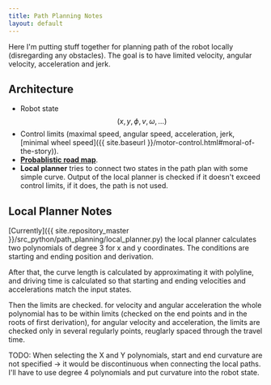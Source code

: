 ```yaml
---
title: Path Planning Notes
layout: default
---
```


Here I'm putting stuff together for planning path of the robot locally (disregarding any
obstacles).
The goal is to have limited velocity, angular velocity, acceleration and jerk.

## Architecture

- Robot state $$(x, y, \phi, v, \omega, \ldots)$$
- Control limits (maximal speed, angular speed, acceleration, jerk,
  [minimal wheel speed]({{ site.baseurl }}/motor-control.html#moral-of-the-story)).
- [**Probablistic road map**](https://en.wikipedia.org/wiki/Probabilistic_roadmap).
- **Local planner** tries to connect two states in the path plan with some
  simple curve.
  Output of the local planner is checked if it doesn't exceed control limits,
  if it does, the path is not used.

## Local Planner Notes

[Currently]({{ site.repository_master }}/src_python/path_planning/local_planner.py)
the local planner calculates two polynomials of degree 3 for x and y coordinates.
The conditions are starting and ending position and derivation.

After that, the curve length is calculated by approximating it with polyline,
and driving time is calculated so that starting and ending velocities and accelerations
match the input states.

Then the limits are checked.
for velocity and angular acceleration the whole polynomial
has to be within limits (checked on the end points and in the roots of first derivation),
for angular velocity and acceleration, the limits are checked only in several regularly
points, reuglarly spaced through the travel time.

TODO: When selecting the X and Y polynomials, start and end curvature are not specified ->
it would be discontinuous when connecting the local paths.
I'll have to use degree 4 polynomials and put curvature into the robot state.
